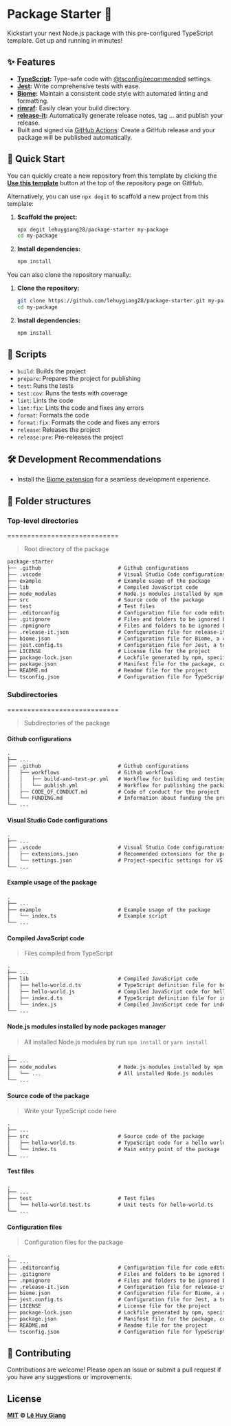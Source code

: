 # Package Starter 🚀

Kickstart your next Node.js package with this pre-configured TypeScript template. Get up and running in minutes!

## ✨ Features

- **[TypeScript](https://www.typescriptlang.org/):** Type-safe code with [@tsconfig/recommended](https://github.com/tsconfig/bases#recommended-tsconfigjson) settings.
- **[Jest](https://jestjs.io/):** Write comprehensive tests with ease.
- **[Biome](https://biomejs.dev/):** Maintain a consistent code style with automated linting and formatting.
- **[rimraf](https://www.npmjs.com/package/rimraf):** Easily clean your build directory.
- **[release-it](https://github.com/release-it/release-it):** Automatically generate release notes, tag ... and publish your release.
- Built and signed via [GitHub Actions](https://github.com/lehuygiang28/package-starter/actions): Create a GitHub release and your package will be published automatically.

## 🚀 Quick Start

You can quickly create a new repository from this template by clicking the **[Use this template](https://github.com/new?template_name=package-starter&template_owner=lehuygiang28)** button at the top of the repository page on GitHub.

Alternatively, you can use `npx degit` to scaffold a new project from this template:

1. **Scaffold the project:**

   ```bash
   npx degit lehuygiang28/package-starter my-package
   cd my-package
   ```

2. **Install dependencies:**

   ```bash
   npm install
   ```

You can also clone the repository manually:

1. **Clone the repository:**

   ```bash
   git clone https://github.com/lehuygiang28/package-starter.git my-package
   cd my-package
   ```

2. **Install dependencies:**

   ```bash
   npm install
   ```

## 🧰 Scripts

- `build`: Builds the project
- `prepare`: Prepares the project for publishing
- `test`: Runs the tests
- `test:cov`: Runs the tests with coverage
- `lint`: Lints the code
- `lint:fix`: Lints the code and fixes any errors
- `format`: Formats the code
- `format:fix`: Formats the code and fixes any errors
- `release`: Releases the project
- `release:pre`: Pre-releases the project

## 🛠️ Development Recommendations

- Install the [Biome extension](https://biomejs.dev/guides/editors/first-party-plugins/) for a seamless development experience.

## 📖 Folder structures

### Top-level directories

============================

> Root directory of the package

```md
package-starter
├── .github                         # Github configurations
├── .vscode                         # Visual Studio Code configurations
├── example                         # Example usage of the package
├── lib                             # Compiled JavaScript code
├── node_modules                    # Node.js modules installed by npm or yarn
├── src                             # Source code of the package
├── test                            # Test files
├── .editorconfig                   # Configuration file for code editor settings
├── .gitignore                      # Files and folders to be ignored by Git
├── .npmignore                      # Files and folders to be ignored by npm
├── .release-it.json                # Configuration file for release-it, a tool for automating releases
├── biome.json                      # Configuration file for Biome, a code formatter and linter
├── jest.config.ts                  # Configuration file for Jest, a testing framework
├── LICENSE                         # License file for the project
├── package-lock.json               # Lockfile generated by npm, specifying the exact versions of installed packages
├── package.json                    # Manifest file for the package, containing metadata and dependencies
├── README.md                       # Readme file for the project
└── tsconfig.json                   # Configuration file for TypeScript
```

### Subdirectories

============================

> Subdirectories of the package

#### Github configurations

```md
.
├── ...
├── .github                         # Github configurations
│   ├── workflows                   # Github workflows
│   │   ├── build-and-test-pr.yml   # Workflow for building and testing pull requests
│   │   └── publish.yml             # Workflow for publishing the package
│   ├── CODE_OF_CONDUCT.md          # Code of conduct for the project
│   └── FUNDING.md                  # Information about funding the project
└── ...
```

#### Visual Studio Code configurations

```md
.
├── ...
├── .vscode                         # Visual Studio Code configurations
│   ├── extensions.json             # Recommended extensions for the project
│   └── settings.json               # Project-specific settings for VS Code
└── ...
```

#### Example usage of the package

```md
.
├── ...
├── example                         # Example usage of the package
│   └── index.ts                    # Example script
└── ...
```

#### Compiled JavaScript code

> Files compiled from TypeScript

```md
.
├── ...
├── lib                             # Compiled JavaScript code
│   ├── hello-world.d.ts            # TypeScript definition file for hello-world.js
│   ├── hello-world.js              # Compiled JavaScript code for hello-world.ts
│   ├── index.d.ts                  # TypeScript definition file for index.js
│   └── index.js                    # Compiled JavaScript code for index.ts
└── ...
```

#### Node.js modules installed by node packages manager

> All installed Node.js modules by run `npm install` or `yarn install`

```md
.
├── ...
├── node_modules                    # Node.js modules installed by npm or yarn
│   └── ...                         # All installed Node.js modules
└── ...
```

#### Source code of the package

> Write your TypeScript code here

```md
.
├── ...
├── src                             # Source code of the package
│   ├── hello-world.ts              # TypeScript code for a hello world function
│   └── index.ts                    # Main entry point of the package
└── ...
```

#### Test files

```md
.
├── ...
├── test                            # Test files
│   └── hello-world.test.ts         # Unit tests for hello-world.ts
└── ...
```

#### Configuration files

> Configuration files for the package

```md
.
├── ...
├── .editorconfig                   # Configuration file for code editor settings
├── .gitignore                      # Files and folders to be ignored by Git
├── .npmignore                      # Files and folders to be ignored by npm
├── .release-it.json                # Configuration file for release-it, a tool for automating releases
├── biome.json                      # Configuration file for Biome, a code formatter and linter
├── jest.config.ts                  # Configuration file for Jest, a testing framework
├── LICENSE                         # License file for the project
├── package-lock.json               # Lockfile generated by npm, specifying the exact versions of installed packages
├── package.json                    # Manifest file for the package, containing metadata and dependencies
├── README.md                       # Readme file for the project
└── tsconfig.json                   # Configuration file for TypeScript
```

## 🙌 Contributing

Contributions are welcome! Please open an issue or submit a pull request if you have any suggestions or improvements.

## License

**[MIT](LICENSE) © [Lê Huy Giang](https://github.com/lehuygiang28)**
